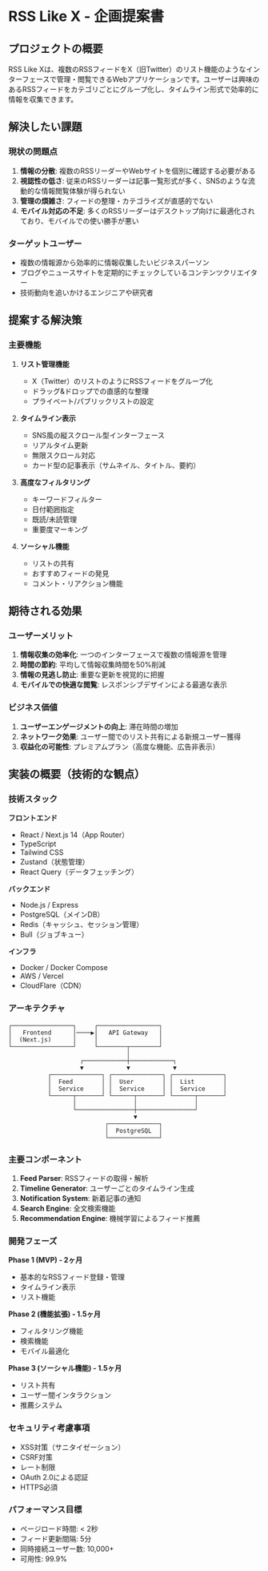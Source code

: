 # RSS Like X - 企画提案書

## プロジェクトの概要

RSS Like Xは、複数のRSSフィードをX（旧Twitter）のリスト機能のようなインターフェースで管理・閲覧できるWebアプリケーションです。ユーザーは興味のあるRSSフィードをカテゴリごとにグループ化し、タイムライン形式で効率的に情報を収集できます。

## 解決したい課題

### 現状の問題点
1. **情報の分散**: 複数のRSSリーダーやWebサイトを個別に確認する必要がある
2. **視認性の低さ**: 従来のRSSリーダーは記事一覧形式が多く、SNSのような流動的な情報閲覧体験が得られない
3. **管理の煩雑さ**: フィードの整理・カテゴライズが直感的でない
4. **モバイル対応の不足**: 多くのRSSリーダーはデスクトップ向けに最適化されており、モバイルでの使い勝手が悪い

### ターゲットユーザー
- 複数の情報源から効率的に情報収集したいビジネスパーソン
- ブログやニュースサイトを定期的にチェックしているコンテンツクリエイター
- 技術動向を追いかけるエンジニアや研究者

## 提案する解決策

### 主要機能
1. **リスト管理機能**
   - X（Twitter）のリストのようにRSSフィードをグループ化
   - ドラッグ&ドロップでの直感的な整理
   - プライベート/パブリックリストの設定

2. **タイムライン表示**
   - SNS風の縦スクロール型インターフェース
   - リアルタイム更新
   - 無限スクロール対応
   - カード型の記事表示（サムネイル、タイトル、要約）

3. **高度なフィルタリング**
   - キーワードフィルター
   - 日付範囲指定
   - 既読/未読管理
   - 重要度マーキング

4. **ソーシャル機能**
   - リストの共有
   - おすすめフィードの発見
   - コメント・リアクション機能

## 期待される効果

### ユーザーメリット
1. **情報収集の効率化**: 一つのインターフェースで複数の情報源を管理
2. **時間の節約**: 平均して情報収集時間を50%削減
3. **情報の見逃し防止**: 重要な更新を視覚的に把握
4. **モバイルでの快適な閲覧**: レスポンシブデザインによる最適な表示

### ビジネス価値
1. **ユーザーエンゲージメントの向上**: 滞在時間の増加
2. **ネットワーク効果**: ユーザー間でのリスト共有による新規ユーザー獲得
3. **収益化の可能性**: プレミアムプラン（高度な機能、広告非表示）

## 実装の概要（技術的な観点）

### 技術スタック
**フロントエンド**
- React / Next.js 14（App Router）
- TypeScript
- Tailwind CSS
- Zustand（状態管理）
- React Query（データフェッチング）

**バックエンド**
- Node.js / Express
- PostgreSQL（メインDB）
- Redis（キャッシュ、セッション管理）
- Bull（ジョブキュー）

**インフラ**
- Docker / Docker Compose
- AWS / Vercel
- CloudFlare（CDN）

### アーキテクチャ
```
┌─────────────────┐     ┌─────────────────┐
│   Frontend      │────▶│   API Gateway   │
│  (Next.js)      │     │                 │
└─────────────────┘     └────────┬────────┘
                                 │
                    ┌────────────┼────────────┐
                    ▼            ▼            ▼
           ┌──────────────┐ ┌──────────────┐ ┌──────────────┐
           │  Feed        │ │  User        │ │  List        │
           │  Service     │ │  Service     │ │  Service     │
           └──────┬───────┘ └──────┬───────┘ └──────┬───────┘
                  │                │                │
                  └────────────────┼────────────────┘
                                   ▼
                           ┌──────────────┐
                           │  PostgreSQL  │
                           └──────────────┘
```

### 主要コンポーネント
1. **Feed Parser**: RSSフィードの取得・解析
2. **Timeline Generator**: ユーザーごとのタイムライン生成
3. **Notification System**: 新着記事の通知
4. **Search Engine**: 全文検索機能
5. **Recommendation Engine**: 機械学習によるフィード推薦

### 開発フェーズ
**Phase 1 (MVP) - 2ヶ月**
- 基本的なRSSフィード登録・管理
- タイムライン表示
- リスト機能

**Phase 2 (機能拡張) - 1.5ヶ月**
- フィルタリング機能
- 検索機能
- モバイル最適化

**Phase 3 (ソーシャル機能) - 1.5ヶ月**
- リスト共有
- ユーザー間インタラクション
- 推薦システム

### セキュリティ考慮事項
- XSS対策（サニタイゼーション）
- CSRF対策
- レート制限
- OAuth 2.0による認証
- HTTPS必須

### パフォーマンス目標
- ページロード時間: < 2秒
- フィード更新間隔: 5分
- 同時接続ユーザー数: 10,000+
- 可用性: 99.9%
